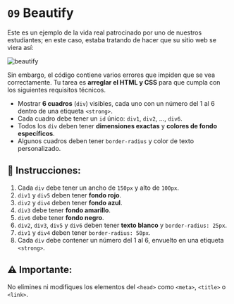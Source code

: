 # `09` Beautify

Este es un ejemplo de la vida real patrocinado por uno de nuestros estudiantes; en este caso, estaba tratando de hacer que su sitio web se viera así:

![beautify](../../.learn/assets/09-Beauty.png?raw=true)

Sin embargo, el código contiene varios errores que impiden que se vea correctamente. Tu tarea es **arreglar el HTML y CSS** para que cumpla con los siguientes requisitos técnicos.

- Mostrar **6 cuadros** (`div`) visibles, cada uno con un número del 1 al 6 dentro de una etiqueta `<strong>`.
- Cada cuadro debe tener un `id` único: `div1`, `div2`, ..., `div6`.
- Todos los `div` deben tener **dimensiones exactas** y **colores de fondo específicos**.
- Algunos cuadros deben tener `border-radius` y color de texto personalizado.


## 📝 Instrucciones:

1. Cada `div` debe tener un ancho de `150px` y alto de `100px`.
2. `div1` y `div5` deben tener **fondo rojo**.
3. `div2` y `div4` deben tener **fondo azul**.
4. `div3` debe tener **fondo amarillo**.
5. `div6` debe tener **fondo negro**.
6. `div2`, `div3`, `div5` y `div6` deben tener **texto blanco** y `border-radius: 25px`.
7. `div1` y `div4` deben tener `border-radius: 50px`.
8. Cada `div` debe contener un número del 1 al 6, envuelto en una etiqueta `<strong>`.


## ⚠️ Importante:

No elimines ni modifiques los elementos del `<head>` como `<meta>`, `<title>` o `<link>`.


